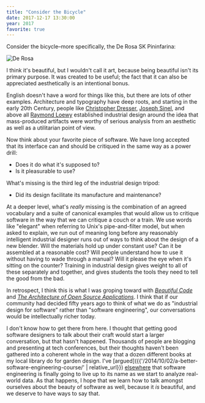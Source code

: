 ```yaml
---
title: "Consider the Bicycle"
date: 2017-12-17 13:30:00
year: 2017
favorite: true
---
```


Consider the bicycle–more specifically,
the De Rosa SK Pininfarina:

<img alt="De Rosa" src="{{ '/files/2017/12/derosa.jpg' | relative_url }}" class="centered">

I think it's beautiful,
but I wouldn't call it art,
because being beautiful isn't its primary purpose.
It was created to be useful;
the fact that it can also be appreciated aesthetically is an intentional bonus.

English doesn't have a word for things like this,
but there are lots of other examples.
Architecture and typography have deep roots,
and starting in the early 20th Century,
people like [Christopher Dresser](https://en.wikipedia.org/wiki/Christopher_Dresser),
[Joseph Sinel](https://en.wikipedia.org/wiki/Joseph_Claude_Sinel),
and above all [Raymond Loewy](https://en.wikipedia.org/wiki/Raymond_Loewy)
established industrial design around the idea that
mass-produced artifacts were worthy of serious analysis
from an aesthetic as well as a utilitarian point of view.

Now think about your favorite piece of software.
We have long accepted that its interface can and should be critiqued
in the same way as a power drill:

- Does it do what it's supposed to?
- Is it pleasurable to use?

What's missing is the third leg of the industrial design tripod:

- Did its design facilitate its manufacture and maintenance?

At a deeper level,
what's *really* missing is the combination of an agreed vocabulary and a suite of canonical examples
that would allow us to critique software
in the way that we can critique a couch or a train.
We use words like "elegant" when referring to Unix's pipe-and-filter model,
but when asked to explain,
we run out of meaning long before any reasonably intelligent industrial designer
runs out of ways to think about the design of a new blender.
Will the materials hold up under constant use?
Can it be assembled at a reasonable cost?
Will people understand how to use it without having to wade through a manual?
Will it please the eye when it's sitting on the counter?
Training in industrial design gives weight to all of these separately and together,
and gives students the tools they need to tell the good from the bad.

In retrospect,
I think this is what I was groping toward with
*[Beautiful Code](https://www.amazon.com/Beautiful-Code-Leading-Programmers-Practice/dp/0596510047/)*
and *[The Architecture of Open Source Applications](http://aosabook.org)*.
I think that if our community had decided fifty years ago to think of what we do as
"industrial design for software"
rather than "software engineering",
our conversations would be intellectually richer today.

I don't know how to get there from here.
I thought that getting good software designers to talk about their craft would start a larger conversation,
but that hasn't happened.
Thousands of people are blogging and presenting at tech conferences,
but their thoughts haven't been gathered into a coherent whole
in the way that a dozen different books at my local library do for garden design.
I've [argued]({{'/2014/10/02/a-better-software-engineering-course/' | relative_url}})
[elsewhere](https://vimeo.com/246347756)
that software engineering is finally going to live up to its name
as we start to analyze real-world data.
As that happens,
I hope that we learn how to talk amongst ourselves about the beauty of software as well,
because it *is* beautiful,
and we deserve to have ways to say that.
